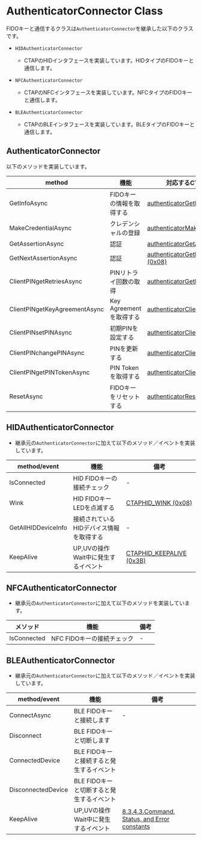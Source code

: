 # AuthenticatorConnector Class

FIDOキーと通信するクラスは`AuthenticatorConnector`を継承した以下のクラスです。

- `HIDAuthenticatorConnector`
  - CTAPのHIDインタフェースを実装しています。HIDタイプのFIDOキーと通信します。

- `NFCAuthenticatorConnector`
  - CTAPのNFCインタフェースを実装しています。NFCタイプのFIDOキーと通信します。

- `BLEAuthenticatorConnector`
  - CTAPのBLEインタフェースを実装しています。BLEタイプのFIDOキーと通信します。



## AuthenticatorConnector

以下のメソッドを実装しています。

| method                        | 機能                     | 対応するCTAPコマンド                                         |
| ----------------------------- | ------------------------ | ------------------------------------------------------------ |
| GetInfoAsync                  | FIDOキーの情報を取得する | [authenticatorGetInfo (0x04)](https://fidoalliance.org/specs/fido-v2.0-ps-20190130/fido-client-to-authenticator-protocol-v2.0-ps-20190130.html#authenticatorGetInfo) |
| MakeCredentialAsync           | クレデンシャルの登録     | [authenticatorMakeCredential(0x01)](https://fidoalliance.org/specs/fido-v2.0-ps-20190130/fido-client-to-authenticator-protocol-v2.0-ps-20190130.html#authenticatorMakeCredential) |
| GetAssertionAsync             | 認証                     | [authenticatorGetAssertion (0x02)](https://fidoalliance.org/specs/fido-v2.0-ps-20190130/fido-client-to-authenticator-protocol-v2.0-ps-20190130.html#authenticatorGetAssertion) |
| GetNextAssertionAsync         | 認証                     | [authenticatorGetNextAssertion (0x08)](https://fidoalliance.org/specs/fido-v2.0-ps-20190130/fido-client-to-authenticator-protocol-v2.0-ps-20190130.html#authenticatorGetNextAssertion) |
| ClientPINgetRetriesAsync      | PINリトライ回数の取得    | [authenticatorGetInfo (0x04)](https://fidoalliance.org/specs/fido-v2.0-ps-20190130/fido-client-to-authenticator-protocol-v2.0-ps-20190130.html#authenticatorGetInfo) |
| ClientPINgetKeyAgreementAsync | Key Agreementを取得する  | [authenticatorClientPIN (0x06)](https://fidoalliance.org/specs/fido-v2.0-ps-20190130/fido-client-to-authenticator-protocol-v2.0-ps-20190130.html#authenticatorClientPIN) |
| ClientPINsetPINAsync          | 初期PINを設定する        | [authenticatorClientPIN (0x06)](https://fidoalliance.org/specs/fido-v2.0-ps-20190130/fido-client-to-authenticator-protocol-v2.0-ps-20190130.html#authenticatorClientPIN) |
| ClientPINchangePINAsync       | PINを更新する            | [authenticatorClientPIN (0x06)](https://fidoalliance.org/specs/fido-v2.0-ps-20190130/fido-client-to-authenticator-protocol-v2.0-ps-20190130.html#authenticatorClientPIN) |
| ClientPINgetPINTokenAsync     | PIN Tokenを取得する      | [authenticatorClientPIN (0x06)](https://fidoalliance.org/specs/fido-v2.0-ps-20190130/fido-client-to-authenticator-protocol-v2.0-ps-20190130.html#authenticatorClientPIN) |
| ResetAsync                    | FIDOキーをリセットする   | [authenticatorReset (0x07)](https://fidoalliance.org/specs/fido-v2.0-ps-20190130/fido-client-to-authenticator-protocol-v2.0-ps-20190130.html#authenticatorReset) |



## HIDAuthenticatorConnector

- 継承元の`AuthenticatorConnector`に加えて以下のメソッド／イベントを実装しています。

| method/event        | 機能                                    | 備考                                                         |
| ------------------- | --------------------------------------- | ------------------------------------------------------------ |
| IsConnected         | HID FIDOキーの接続チェック              | -                                                            |
| Wink                | HID FIDOキーLEDを点滅する               | [CTAPHID_WINK (0x08)](https://fidoalliance.org/specs/fido-v2.0-ps-20190130/fido-client-to-authenticator-protocol-v2.0-ps-20190130.html#usb-hid-wink) |
| GetAllHIDDeviceInfo | 接続されているHIDデバイス情報を取得する | -                                                            |
| KeepAlive           | UP,UVの操作Wait中に発生するイベント     | [CTAPHID_KEEPALIVE (0x3B)](https://fidoalliance.org/specs/fido-v2.0-ps-20190130/fido-client-to-authenticator-protocol-v2.0-ps-20190130.html#usb-hid-keepalive) |



## NFCAuthenticatorConnector

- 継承元の`AuthenticatorConnector`に加えて以下のメソッドを実装しています。

| メソッド    | 機能                       | 備考 |
| ----------- | -------------------------- | ---- |
| IsConnected | NFC FIDOキーの接続チェック | -    |



## BLEAuthenticatorConnector

- 継承元の`AuthenticatorConnector`に加えて以下のメソッド／イベントを実装しています。

| method/event       | 機能                                     | 備考                                                         |
| ------------------ | ---------------------------------------- | ------------------------------------------------------------ |
| ConnectAsync       | BLE FIDOキーと接続します                 | -                                                            |
| Disconnect         | BLE FIDOキーと切断します                 |                                                              |
| ConnectedDevice    | BLE FIDOキーと接続すると発生するイベント |                                                              |
| DisconnectedDevice | BLE FIDOキーと切断すると発生するイベント |                                                              |
| KeepAlive          | UP,UVの操作Wait中に発生するイベント      | [8.3.4.3.Command, Status, and Error constants](https://fidoalliance.org/specs/fido-v2.0-ps-20190130/fido-client-to-authenticator-protocol-v2.0-ps-20190130.html#ble-constants) |

